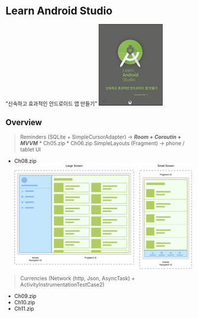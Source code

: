 # Learn Android Studio 
"신속하고 효과적인 안드로이드 앱 만들기"
![Lear Android Studio 표지](/screenshot/LearAndroidStudio.jpg)

Overview
---
> Reminders (SQLite + SimpleCursorAdapter) -> ***Room + Coroutin + MVVM***
    * Ch05.zip
    * Ch06.zip
> SimpleLayouts (Fragment) -> phone / tablet UI
- Ch08.zip
    ![fragment-screen-sizes](/screenshot/fragment-screen-sizes.png)
> Currencies (Network (http, Json, AsyncTask) + ActivityInstrumentationTestCase2)
- Ch09.zip
- Ch10.zip
- Ch11.zip